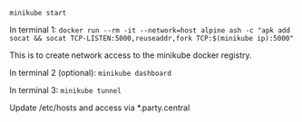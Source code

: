 `minikube start`

In terminal 1:
`docker run --rm -it --network=host alpine ash -c "apk add socat && socat TCP-LISTEN:5000,reuseaddr,fork TCP:$(minikube ip):5000"`

This is to create network access to the minikube docker registry.

In terminal 2 (optional):
`minikube dashboard`

In terminal 3:
`minikube tunnel`


Update /etc/hosts and access via *.party.central


